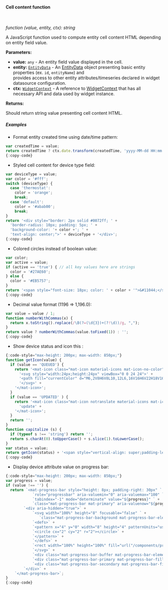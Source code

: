 #### Cell content function

<div class="divider"></div>
<br/>

*function (value, entity, ctx): string*

A JavaScript function used to compute entity cell content HTML depending on entity field value.

**Parameters:**

<ul>
  <li><b>value:</b> <code>any</code> - An entity field value displayed in the cell.
  </li>
  <li><b>entity:</b> <code><a href="https://github.com/winstarcloud/winstarcloud/blob/e264f7b8ddff05bda85c4833bf497f47f447496e/ui-ngx/src/app/modules/home/components/widget/lib/table-widget.models.ts#L61" target="_blank">EntityData</a></code> - An 
            <a href="https://github.com/winstarcloud/winstarcloud/blob/e264f7b8ddff05bda85c4833bf497f47f447496e/ui-ngx/src/app/modules/home/components/widget/lib/table-widget.models.ts#L61" target="_blank">EntityData</a> object
            presenting basic entity properties (ex. <code>id</code>, <code>entityName</code>) and <br> provides access to other entity attributes/timeseries declared in widget datasource configuration.
  </li>
  <li><b>ctx:</b> <code><a href="https://github.com/winstarcloud/winstarcloud/blob/5bb6403407aa4898084832d6698aa9ea6d484889/ui-ngx/src/app/modules/home/models/widget-component.models.ts#L107" target="_blank">WidgetContext</a></code> - A reference to <a href="https://github.com/winstarcloud/winstarcloud/blob/5bb6403407aa4898084832d6698aa9ea6d484889/ui-ngx/src/app/modules/home/models/widget-component.models.ts#L107" target="_blank">WidgetContext</a> that has all necessary API 
     and data used by widget instance.
  </li>
</ul>

**Returns:**

Should return string value presenting cell content HTML.

<div class="divider"></div>

##### Examples

* Format entity created time using date/time pattern:

```javascript
var createdTime = value;
return createdTime ? ctx.date.transform(createdTime, 'yyyy-MM-dd HH:mm:ss') : '';
{:copy-code}
```

* Styled cell content for device type field:

```javascript
var deviceType = value;
var color = '#fff';
switch (deviceType) {
  case 'thermostat':
    color = 'orange';
    break;
  case 'default':
    color = '#abab00';
    break;
}
return '<div style="border: 2px solid #0072ff; ' +
  'border-radius: 10px; padding: 5px; ' +
  'background-color: '+ color +'; ' +
  'text-align: center;">' + deviceType + '</div>';
{:copy-code}
```

* Colored circles instead of boolean value:

```javascript
var color;
var active = value;
if (active == 'true') { // all key values here are strings
  color = '#27AE60';
} else {
  color = '#EB5757';
}
return '<span style="font-size: 18px; color: ' + color + '">&#11044;</span>';
{:copy-code}
```

* Decimal value format (1196 => 1,196.0):

```javascript
var value = value / 1;
function numberWithCommas(x) {
  return x.toString().replace(/\B(?=(\d{3})+(?!\d))/g, ",");
}
return value ? numberWithCommas(value.toFixed(1)) : '';
{:copy-code}
```

* Show device status and icon this :

```javascript
{:code-style="max-height: 200px; max-width: 850px;"}
function getIcon(value) {
  if (value == 'QUEUED') {
    return '<mat-icon class="mat-icon material-icons mat-icon-no-color" data-mat-icon-type="font" style="color: #000;">' + 
      '<svg style="width:24px;height:24px" viewBox="0 0 24 24">' + 
      '<path fill="currentColor" d="M6,2V8H6V8L10,12L6,16V16H6V22H18V16H18V16L14,12L18,8V8H18V2H6M16,16.5V20H8V16.5L12,12.5L16,16.5M12,11.5L8,7.5V4H16V7.5L12,11.5Z" />' + 
      '</svg>' + 
    '</mat-icon>';
  }
  if (value == 'UPDATED' ) {
    return '<mat-icon class="mat-icon notranslate material-icons mat-icon-no-color" data-mat-icon-type="font" style="color: #000">' +
      'update' + 
    '</mat-icon>';
  }
  return '';
}
function capitalize (s) {
  if (typeof s !== 'string') return '';
  return s.charAt(0).toUpperCase() + s.slice(1).toLowerCase();
}
var status = value;
return getIcon(status) + '<span style="vertical-align: super;padding-left: 8px;">' + capitalize(status) + '</span>';
{:copy-code}
```

* Display device attribute value on progress bar:

```javascript
{:code-style="max-height: 200px; max-width: 850px;"}
var progress = value;
if (value !== '') {
  return `<mat-progress-bar style="height: 8px; padding-right: 30px" ` + 
            `role="progressbar" aria-valuemin="0" aria-valuemax="100" ` + 
            `tabindex="-1" mode="determinate" value="${progress}" ` + 
            `class="mat-progress-bar mat-primary" aria-valuenow="${progress}">` + 
        `<div aria-hidden="true">` + 
            `<svg width="100%" height="8" focusable="false" ` + 
               `class="mat-progress-bar-background mat-progress-bar-element">` +
            `<defs>` + 
            `<pattern x="4" y="0" width="8" height="4" patternUnits="userSpaceOnUse" id="mat-progress-bar-0">` + 
            `<circle cx="2" cy="2" r="2"></circle>` + 
            `</pattern>` + 
            `</defs>` + 
            `<rect width="100%" height="100%" fill="url("/components/progress-bar/overview#mat-progress-bar-0")"></rect>` + 
            `</svg>` + 
            `<div class="mat-progress-bar-buffer mat-progress-bar-element"></div>` + 
            `<div class="mat-progress-bar-primary mat-progress-bar-fill mat-progress-bar-element" style="transform: scale3d(${progress / 100}, 1, 1);"></div>` + 
            `<div class="mat-progress-bar-secondary mat-progress-bar-fill mat-progress-bar-element"></div>` + 
        `</div>` + 
    `</mat-progress-bar>`;
}
{:copy-code}
```

<br>
<br>
